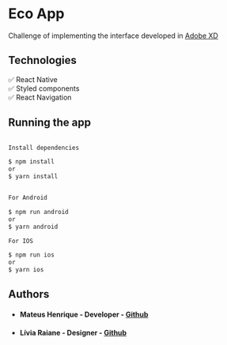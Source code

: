# Eco App

Challenge of implementing the interface developed in [Adobe XD](https://xd.adobe.com/view/d401833f-9a9e-4d97-7395-228108561af0-a230/screen/64ebd010-e860-4428-b1ac-7908231a320f/Eco)



## Technologies

:white_check_mark: React Native\
:white_check_mark: Styled components\
:white_check_mark: React Navigation

## Running the app

```bash

Install dependencies

$ npm install
or
$ yarn install


For Android 

$ npm run android
or
$ yarn android

For IOS

$ npm run ios
or
$ yarn ios
```


## Authors

* #### Mateus Henrique - Developer  - [Github](https://github.com/mateuschaves) 
* #### Lívia Raiane - Designer - [Github](https://github.com/liv-ea)
